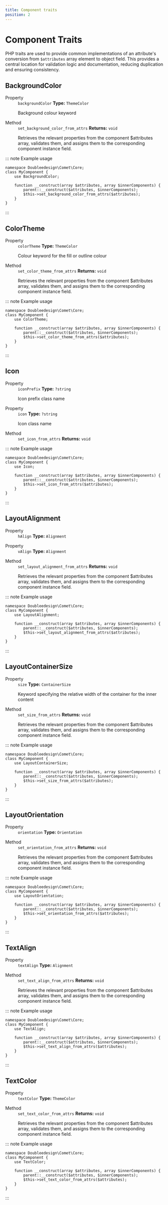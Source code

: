 ```yaml
---
title: Component traits
position: 2
---
```


# Component Traits

PHP traits are used to provide common implementations of an attribute's conversion from <code>$attributes</code> array element to object field. This provides a central location for validation logic and documentation, reducing duplication and ensuring consistency.

<div class="trait-class-doc">

<div>

## BackgroundColor

<dl>

<dt>Property</dt>
<dd>
	<code>backgroundColor</code> 
	<strong>Type:</strong> <code>ThemeColor</code>

<p>Background colour keyword</p>
</dd>

<dt>Method</dt>
<dd>
	<code>set_background_color_from_attrs</code> 
	<strong>Returns:</strong> <code>void</code>

<p>Retrieves the relevant properties from the component $attributes array, validates them, and assigns them to the corresponding component instance field.</p>
</dd>
</dl>

</div>

::: note Example usage
```php:no-line-numbers
namespace Doubleedesign\Comet\Core;
class MyComponent {
	use BackgroundColor;
	
	function __construct(array $attributes, array $innerComponents) {
		parent::__construct($attributes, $innerComponents);
		$this->set_background_color_from_attrs($attributes);
	}
}
```
:::
</div>
<div class="trait-class-doc">

<div>

## ColorTheme

<dl>

<dt>Property</dt>
<dd>
	<code>colorTheme</code> 
	<strong>Type:</strong> <code>ThemeColor</code>

<p>Colour keyword for the fill or outline colour</p>
</dd>

<dt>Method</dt>
<dd>
	<code>set_color_theme_from_attrs</code> 
	<strong>Returns:</strong> <code>void</code>

<p>Retrieves the relevant properties from the component $attributes array, validates them, and assigns them to the corresponding component instance field.</p>
</dd>
</dl>

</div>

::: note Example usage
```php:no-line-numbers
namespace Doubleedesign\Comet\Core;
class MyComponent {
	use ColorTheme;
	
	function __construct(array $attributes, array $innerComponents) {
		parent::__construct($attributes, $innerComponents);
		$this->set_color_theme_from_attrs($attributes);
	}
}
```
:::
</div>
<div class="trait-class-doc">

<div>

## Icon

<dl>

<dt>Property</dt>
<dd>
	<code>iconPrefix</code> 
	<strong>Type:</strong> <code>?string</code>

<p>Icon prefix class name</p>
</dd>
<dt>Property</dt>
<dd>
	<code>icon</code> 
	<strong>Type:</strong> <code>?string</code>

<p>Icon class name</p>
</dd>

<dt>Method</dt>
<dd>
	<code>set_icon_from_attrs</code> 
	<strong>Returns:</strong> <code>void</code>

<p></p>
</dd>
</dl>

</div>

::: note Example usage
```php:no-line-numbers
namespace Doubleedesign\Comet\Core;
class MyComponent {
	use Icon;
	
	function __construct(array $attributes, array $innerComponents) {
		parent::__construct($attributes, $innerComponents);
		$this->set_icon_from_attrs($attributes);
	}
}
```
:::
</div>
<div class="trait-class-doc">

<div>

## LayoutAlignment

<dl>

<dt>Property</dt>
<dd>
	<code>hAlign</code> 
	<strong>Type:</strong> <code>Alignment</code>

<p></p>
</dd>
<dt>Property</dt>
<dd>
	<code>vAlign</code> 
	<strong>Type:</strong> <code>Alignment</code>

<p></p>
</dd>

<dt>Method</dt>
<dd>
	<code>set_layout_alignment_from_attrs</code> 
	<strong>Returns:</strong> <code>void</code>

<p>Retrieves the relevant properties from the component $attributes array, validates them, and assigns them to the corresponding component instance field.</p>
</dd>
</dl>

</div>

::: note Example usage
```php:no-line-numbers
namespace Doubleedesign\Comet\Core;
class MyComponent {
	use LayoutAlignment;
	
	function __construct(array $attributes, array $innerComponents) {
		parent::__construct($attributes, $innerComponents);
		$this->set_layout_alignment_from_attrs($attributes);
	}
}
```
:::
</div>
<div class="trait-class-doc">

<div>

## LayoutContainerSize

<dl>

<dt>Property</dt>
<dd>
	<code>size</code> 
	<strong>Type:</strong> <code>ContainerSize</code>

<p>Keyword specifying the relative width of the container for the inner content</p>
</dd>

<dt>Method</dt>
<dd>
	<code>set_size_from_attrs</code> 
	<strong>Returns:</strong> <code>void</code>

<p>Retrieves the relevant properties from the component $attributes array, validates them, and assigns them to the corresponding component instance field.</p>
</dd>
</dl>

</div>

::: note Example usage
```php:no-line-numbers
namespace Doubleedesign\Comet\Core;
class MyComponent {
	use LayoutContainerSize;
	
	function __construct(array $attributes, array $innerComponents) {
		parent::__construct($attributes, $innerComponents);
		$this->set_size_from_attrs($attributes);
	}
}
```
:::
</div>
<div class="trait-class-doc">

<div>

## LayoutOrientation

<dl>

<dt>Property</dt>
<dd>
	<code>orientation</code> 
	<strong>Type:</strong> <code>Orientation</code>

<p></p>
</dd>

<dt>Method</dt>
<dd>
	<code>set_orientation_from_attrs</code> 
	<strong>Returns:</strong> <code>void</code>

<p>Retrieves the relevant properties from the component $attributes array, validates them, and assigns them to the corresponding component instance field.</p>
</dd>
</dl>

</div>

::: note Example usage
```php:no-line-numbers
namespace Doubleedesign\Comet\Core;
class MyComponent {
	use LayoutOrientation;
	
	function __construct(array $attributes, array $innerComponents) {
		parent::__construct($attributes, $innerComponents);
		$this->set_orientation_from_attrs($attributes);
	}
}
```
:::
</div>
<div class="trait-class-doc">

<div>

## TextAlign

<dl>

<dt>Property</dt>
<dd>
	<code>textAlign</code> 
	<strong>Type:</strong> <code>Alignment</code>

<p></p>
</dd>

<dt>Method</dt>
<dd>
	<code>set_text_align_from_attrs</code> 
	<strong>Returns:</strong> <code>void</code>

<p>Retrieves the relevant properties from the component $attributes array, validates them, and assigns them to the corresponding component instance field.</p>
</dd>
</dl>

</div>

::: note Example usage
```php:no-line-numbers
namespace Doubleedesign\Comet\Core;
class MyComponent {
	use TextAlign;
	
	function __construct(array $attributes, array $innerComponents) {
		parent::__construct($attributes, $innerComponents);
		$this->set_text_align_from_attrs($attributes);
	}
}
```
:::
</div>
<div class="trait-class-doc">

<div>

## TextColor

<dl>

<dt>Property</dt>
<dd>
	<code>textColor</code> 
	<strong>Type:</strong> <code>ThemeColor</code>

<p></p>
</dd>

<dt>Method</dt>
<dd>
	<code>set_text_color_from_attrs</code> 
	<strong>Returns:</strong> <code>void</code>

<p>Retrieves the relevant properties from the component $attributes array, validates them, and assigns them to the corresponding component instance field.</p>
</dd>
</dl>

</div>

::: note Example usage
```php:no-line-numbers
namespace Doubleedesign\Comet\Core;
class MyComponent {
	use TextColor;
	
	function __construct(array $attributes, array $innerComponents) {
		parent::__construct($attributes, $innerComponents);
		$this->set_text_color_from_attrs($attributes);
	}
}
```
:::
</div>
